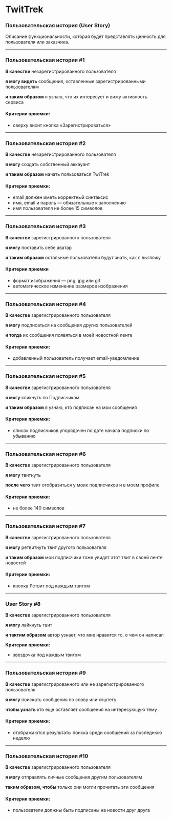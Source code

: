 # TwitTrek

### Пользовательская история (User Story)

Описание функциональности, которая будет представлять ценность для пользователя или заказчика. 

---

### Пользовательская история #1

**В качестве** незарегистрированного пользователя

**я могу видеть** сообщения, оставленные зарегистрированными пользователям

**и таким образом** я узнаю, что их интересует и вижу активность сервиса

#### Критерии приемки:

 * сверху висит кнопка «Зарегистрироваться»

---

### Пользовательская история #2

**В качестве** незарегистрированного пользователя

**я могу** создать собственный аккауант

**и таким образом** начать пользоваться TwiTrek

#### Критерии приемки:

* email должен иметь корректный синтаксис
* имя, email и пароль — обязательные к заполнению
* имя пользователя не более 15 символов

---

### Пользовательская история #3

**В качестве** зарегистрированного пользователя

**я могу** поставить себе аватар

**и таким образом** остальные пользователи будут знать, как я выгляжу

#### Критерии приемки

* формат изображения — png, jpg или gif
* автоматическое изменение размеров изображения

---

### Пользовательская история #4

**В качестве** зарегистрированного пользователя

**я могу** подписаться на сообщения других пользователей 

**и тогда** их сообщения появяться в моей новостной ленте 

#### Критерии приемки:

* добавленный пользователь получает email-уведомление

---

### Пользовательская история #5

**В качестве** зарегистрированного пользователя

**я могу** кликнуть по Подписчикам

**и таким образом** я узнаю, кто подписан на мои сообщения

#### Критерии приемки:

* список подписчиков упорядочен по дате начала подписки по убыванию

---

### Пользовательская история #6

**В качестве** зарегистрированного пользователя

**я могу** твитнуть

**после чего** твит отобразиться у моих подписчиков и в моем профиле

#### Критерии приемки:

* не более 140 символов

---

### Пользовательская история #7

**В качестве** зарегистрированного пользователя

**я могу** ретвитнуть твит другого пользователя

**и таким образом** мои подписчики тоже увидят этот твит в своей ленте новостей

#### Критерии приемки:

* кнопка Ретвит под каждым твитом

---

### User Story #8

**В качестве** зарегистрированного пользователя

**я могу** лайкнуть твит

**и тактим образом** автор узнает, что мне нравится то, о чем он написал

**Критерии приемки:**

* звездочка под каждым твитом

---

### Пользовательская история #9

**В качестве** зарегистрированного или не зарегистрированного пользователя

**я могу** поискать сообщения по слову или хэштегу

**чтобы узнать** кто еще оставляет сообщения на интересующую тему

#### Критерии приемки:

* отображаются результаты поиска среди сообщений за последнюю неделю

---

### Пользовательская история #10

**В качестве** зарегистрированного пользователя

**я могу** отправлять личные сообщения другим пользователям

**таким образом, чтобы** только они могли прочитать эти сообщения

#### Критерии приемки:

* пользователи должны быть подписаны на новости друг друга
